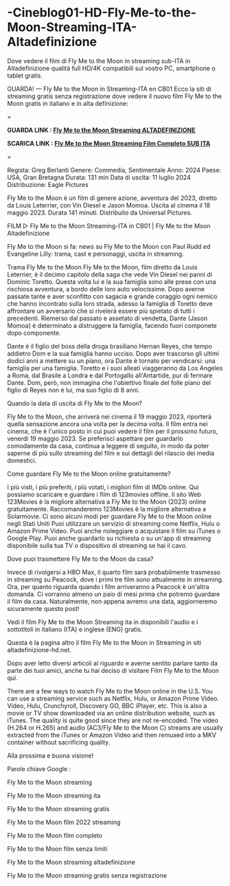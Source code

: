 # -Cineblog01-HD-Fly-Me-to-the-Moon-Streaming-ITA-Altadefinizione
Dove vedere il film di Fly Me to the Moon in streaming sub-ITA in Altadefinizione qualità full HD/4K compatibili sul vostro PC, smartphone o tablet gratis.

GUARDA! — Fly Me to the Moon in Streaming-ITA en CB01
Ecco la siti di streaming gratis senza registrazione dove vedere il nuovo film Fly Me to the Moon gratis in italiano e in alta definizione:

=

**GUARDA LINK : [Fly Me to the Moon Streaming ALTADEFINIZIONE](https://t.co/kag3bn5D3e)**

**SCARICA LINK : [Fly Me to the Moon Streaming Film Completo SUB ITA](https://t.co/kag3bn5D3e)**

=

Regista: Greg Berlanti
Genere: Commedia, Sentimentale
Anno: 2024
Paese: USA, Gran Bretagna
Durata: 131 min
Data di uscita: 11 luglio 2024
Distribuzione: Eagle Pictures

Fly Me to the Moon è un film di genere azione, avventura del 2023, diretto da Louis Leterrier, con Vin Diesel e Jason Momoa. Uscita al cinema il 18 maggio 2023. Durata 141 minuti. Distribuito da Universal Pictures.

FILM ▷ Fly Me to the Moon Streaming-ITA in CB01 | Fly Me to the Moon Altadefinizione

Fly Me to the Moon si fa: news su Fly Me to the Moon con Paul Rudd ed Evangeline Lilly: trama, cast e personaggi, uscita in streaming.

Trama Fly Me to the Moon
Fly Me to the Moon, film diretto da Louis Leterrier, è il decimo capitolo della saga che vede Vin Diesel nei panni di Dominic Toretto. Questa volta lui e la sua famiglia sono alle prese con una rischiosa avventura, a bordo delle loro auto velocissime. Dopo averne passate tante e aver sconfitto con sagacia e grande coraggio ogni nemico che hanno incontrato sulla loro strada, adesso la famiglia di Toretto deve affrontare un avversario che si rivelerà essere più spietato di tutti i precedenti. Riemerso dal passato e assetato di vendetta, Dante (Jason Momoa) è determinato a distruggere la famiglia, facendo fuori componete dopo componente.

Dante è il figlio del boss della droga brasiliano Hernan Reyes, che tempo addietro Dom e la sua famiglia hanno ucciso. Dopo aver trascorso gli ultimi dodici anni a mettere su un piano, ora Dante è tornato per vendicarsi: una famiglia per una famiglia. Toretto e i suoi alleati viaggeranno da Los Angeles a Roma, dal Brasile a Londra e dal Portogallo all'Antartide, pur di fermare Dante. Dom, però, non immagina che l'obiettivo finale del folle piano del figlio di Reyes non è lui, ma suo figlio di 8 anni.

Quando la data di uscita di Fly Me to the Moon?

Fly Me to the Moon, che arriverà nei cinema il 19 maggio 2023, riporterà quella sensazione ancora una volta per la decima volta. Il film entra nei cinema, che è l'unico posto in cui puoi vedere il film per il prossimo futuro, venerdì 19 maggio 2023.
Se preferisci aspettare per guardarlo comodamente da casa, continua a leggere di seguito, in modo da poter saperne di più sullo streaming del film e sui dettagli del rilascio dei media domestici.

Come guardare Fly Me to the Moon online gratuitamente?

I più visti, i più preferiti, i più votati, i migliori film di IMDb online. Qui possiamo scaricare e guardare i film di 123movies offline. Il sito Web 123Movies è la migliore alternativa a Fly Me to the Moon (2023) online gratuitamente. Raccomanderemo 123Movies è la migliore alternativa a Solarmovie.
Ci sono alcuni modi per guardare Fly Me to the Moon online negli Stati Uniti Puoi utilizzare un servizio di streaming come Netflix, Hulu o Amazon Prime Video. Puoi anche noleggiare o acquistare il film su iTunes o Google Play. Puoi anche guardarlo su richiesta o su un'app di streaming disponibile sulla tua TV o dispositivo di streaming se hai il cavo.

Dove puoi trasmettere Fly Me to the Moon da casa?

Invece di rivolgersi a HBO Max, il quarto film sarà probabilmente trasmesso in streaming su Peacock, dove i primi tre film sono attualmente in streaming. Ora, per quanto riguarda quando i film arriveranno a Peacock è un'altra domanda. Ci vorranno almeno un paio di mesi prima che potremo guardare il film da casa. Naturalmente, non appena avremo una data, aggiorneremo sicuramente questo post!

Vedi il film Fly Me to the Moon Streaming ita in disponibili l'audio e i sottotitoli in italiano (ITA) e inglese (ENG) gratis.

Questa è la pagina altro il film Fly Me to the Moon in Streaming in siti altadefinizione-hd.net.

Dopo aver letto diversi articoli al riguardo e averne sentito parlare tanto da parte dei tuoi amici, anche tu hai deciso di visitare Film Fly Me to the Moon qui.

There are a few ways to watch Fly Me to the Moon online in the U.S. You can use a streaming service such as Netflix, Hulu, or Amazon Prime Video. Video, Hulu, Crunchyroll, Discovery GO, BBC iPlayer, etc. This is also a movie or TV show downloaded via an online distribution website, such as iTunes. The quality is quite good since they are not re-encoded. The video (H.264 or H.265) and audio (AC3/Fly Me to the Moon C) streams are usually extracted from the iTunes or Amazon Video and then remuxed into a MKV container without sacrificing quality.


Alla prossima e buona visione!


Parole chiave Google :

Fly Me to the Moon streaming

Fly Me to the Moon streaming ita

Fly Me to the Moon streaming gratis

Fly Me to the Moon film 2022 streaming

Fly Me to the Moon film completo

Fly Me to the Moon film senza limiti

Fly Me to the Moon streaming altadefinizione

Fly Me to the Moon streaming gratis senza registrazione
